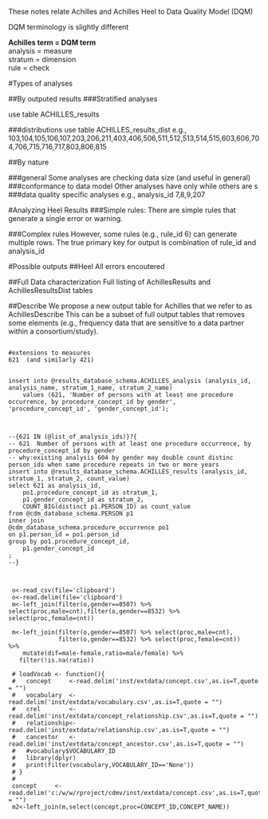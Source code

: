 These notes relate Achilles and Achilles Heel to Data Quality Model (DQM)

DQM terminology is slightly different

**Achilles term = DQM term**  
analysis = measure  
stratum = dimension  
rule = check




#Types of analyses

##By outputed results
###Stratified analyses

use table ACHILLES_results

###distributions 
use table ACHILLES_results_dist
e.g., 103,104,105,106,107,203,206,211,403,406,506,511,512,513,514,515,603,606,704,706,715,716,717,803,806,815

##By nature

###general
Some analyses are checking data size (and useful in general)  
###conformance to data model
Other analyses have only while others are s
###data quality specific analyses
e.g., analysis_id 7,8,9,207





#Analyzing Heel Results
###Simple rules: 
There are  simple rules that generate a single error or warning.

###Complex rules
However, some rules (e.g., rule_id 6) can generate multiple rows. The true primary key for output is combination of rule_id and analysis_id


#Possible outputs 
##Heel
All errors encoutered

##Full Data characterization
Full listing of AchillesResults and AchillesResultsDist tables

##Describe
We propose a new output table for Achilles that we refer to as AchillesDescribe 
This can be a subset of full output tables that removes some elements (e.g., frequency data that are sensitive to a data partner within a consortium/study).


```

#extensions to measures
621  (and similarly 421)

	
insert into @results_database_schema.ACHILLES_analysis (analysis_id, analysis_name, stratum_1_name, stratum_2_name)
	values (621, 'Number of persons with at least one procedure occurrence, by procedure_concept_id by gender', 'procedure_concept_id', 'gender_concept_id');

	

--{621 IN (@list_of_analysis_ids)}?{
-- 621	Number of persons with at least one procedure occurrence, by procedure_concept_id by gender
-- why:existing analysis 604 by gender may double count distinc person_ids when same procedure repeats in two or more years 
insert into @results_database_schema.ACHILLES_results (analysis_id, stratum_1, stratum_2, count_value)
select 621 as analysis_id,   
	po1.procedure_concept_id as stratum_1,
	p1.gender_concept_id as stratum_2,
	COUNT_BIG(distinct p1.PERSON_ID) as count_value
from @cdm_database_schema.PERSON p1
inner join
@cdm_database_schema.procedure_occurrence po1
on p1.person_id = po1.person_id
group by po1.procedure_concept_id, 
	p1.gender_concept_id
;
--}



 o<-read_csv(file='clipboard')
 o<-read.delim(file='clipboard')
 m<-left_join(filter(o,gender==8507) %>% select(proc,male=cnt),filter(o,gender==8532) %>% select(proc,female=cnt))
 
 m<-left_join(filter(o,gender==8507) %>% select(proc,male=cnt),
              filter(o,gender==8532) %>% select(proc,female=cnt))    %>%
    mutate(dif=male-female,ratio=male/female) %>% 
   filter(!is.na(ratio))
 
 # loadVocab <- function(){
 #   concept     <-read.delim('inst/extdata/concept.csv',as.is=T,quote = "")
 #   vocabulary  <-read.delim('inst/extdata/vocabulary.csv',as.is=T,quote = "")
 #   crel        <-read.delim('inst/extdata/concept_relationship.csv',as.is=T,quote = "")
 #   relationship<-read.delim('inst/extdata/relationship.csv',as.is=T,quote = "")
 #   cancestor   <-read.delim('inst/extdata/concept_ancestor.csv',as.is=T,quote = "")
 #   #vocabulary$VOCABULARY_ID
 #   library(dplyr)
 #   print(filter(vocabulary,VOCABULARY_ID=='None'))
 # }
 # 
 concept     <-read.delim('c:/w/w/rproject/cdmv/inst/extdata/concept.csv',as.is=T,quote = "")
 m2<-left_join(m,select(concept,proc=CONCEPT_ID,CONCEPT_NAME))
 
 
```



